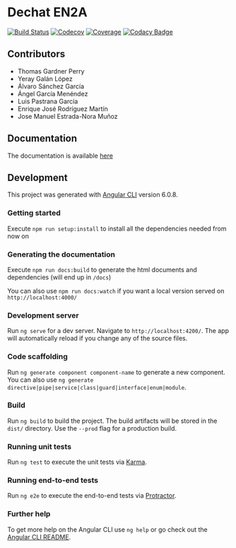 # Dechat EN2A

[![Build Status](https://travis-ci.com/josecurioso/dechat_en2a_test.svg?token=B2w4zmeyJGcasrzxynjP&branch=master)](https://travis-ci.com/josecurioso/dechat_en2a_test)
[![Codecov](https://codecov.io/gh/Arquisoft/dechat_en2a/branch/master/graph/badge.svg)](https://codecov.io/gh/Arquisoft/dechat_en2a)
[![Coverage](https://coveralls.io/repos/github/Arquisoft/dechat_en2a/badge.svg)](https://coveralls.io/github/Arquisoft/dechat_en2a)
[![Codacy Badge](https://api.codacy.com/project/badge/Grade/b31d4f4909854b2a89563ae4e967628e)](https://www.codacy.com?utm_source=github.com&amp;utm_medium=referral&amp;utm_content=josecurioso/dechat_en2a_test&amp;utm_campaign=Badge_Grade)

## Contributors

*   Thomas Gardner Perry
*   Yeray Galán López
*   Álvaro Sánchez García
*   Ángel García Menéndez
*   Luis Pastrana García
*   Enrique José Rodríguez Martín
*   Jose Manuel Estrada-Nora Muñoz

## Documentation

The documentation is available [here](https://josecurioso.github.io/dechat_en2a_test) 

## Development

This project was generated with [Angular CLI](https://github.com/angular/angular-cli) version 6.0.8.

### Getting started

Execute `npm run setup:install` to install all the dependencies needed from now on

### Generating the documentation

Execute `npm run docs:build` to generate the html documents and dependencies (will end up in `/docs`)

You can also use `npm run docs:watch` if you want a local version served on `http://localhost:4000/`

### Development server

Run `ng serve` for a dev server. Navigate to `http://localhost:4200/`. The app will automatically reload if you change any of the source files.

### Code scaffolding

Run `ng generate component component-name` to generate a new component. You can also use `ng generate directive|pipe|service|class|guard|interface|enum|module`.

### Build

Run `ng build` to build the project. The build artifacts will be stored in the `dist/` directory. Use the `--prod` flag for a production build.

### Running unit tests

Run `ng test` to execute the unit tests via [Karma](https://karma-runner.github.io).

### Running end-to-end tests

Run `ng e2e` to execute the end-to-end tests via [Protractor](http://www.protractortest.org/).

### Further help

To get more help on the Angular CLI use `ng help` or go check out the [Angular CLI README](https://github.com/angular/angular-cli/blob/master/README.md).
